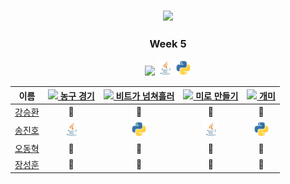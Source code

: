 <div align="center">
  <h3><img src="https://user-images.githubusercontent.com/46666296/133788774-1bba4108-db05-4d35-88ac-e355f29040a0.png"></h3>

  ### <center>**Week 5**</center>
  <!--CPP-->
  <img src="https://media.vlpt.us/images/seungju0000/post/0bb96d2c-93ff-4415-86ea-f6c71b40260b/img%20(1).png" height="25">
  <!--Java-->
  <img src="https://raw.githubusercontent.com/vscode-icons/vscode-icons/master/icons/file_type_jar.svg" height="25"/>
  <!--Python-->
  <img src="https://raw.githubusercontent.com/vscode-icons/vscode-icons/master/icons/file_type_python.svg" height="25"/>

  <!--문제를 풀었으면 위의 아이콘 중에 하나를 복사해서 붙여넣기-->
  <!--링크 삽입할 때 Forked Repo(개인 저장소)가 아닌 Remote Repo(원본 저장소) 주소를 붙여넣을 것-->
  <!--주소를 붙여넣는 방법 대신에 './파일명.cpp', './파일명.java', './파일명.py'처럼 링크를 연결해주는 방법이 더 편함-->
  |                    이름                    |[<img src="https://d2gd6pc034wcta.cloudfront.net/tier/4.svg" height="12"> 농구 경기](https://www.acmicpc.net/problem/1159)|[<img src="https://d2gd6pc034wcta.cloudfront.net/tier/6.svg" height="12"> 비트가 넘쳐흘러](https://www.acmicpc.net/problem/17419)|[<img src="https://d2gd6pc034wcta.cloudfront.net/tier/7.svg" height="12"> 미로 만들기](https://www.acmicpc.net/problem/1347)|[<img src="https://d2gd6pc034wcta.cloudfront.net/tier/7.svg" height="12"> 개미](https://www.acmicpc.net/problem/3048)|
  |:-----------------------------------------:|:---:|:---:|:---:|:---:|
  | [강승환](https://github.com/kangshwan)     | 🧠 | 🧠 | 🧠 | 🧠 |
  | [송진호](https://github.com/sth4881)       | [<img src="https://raw.githubusercontent.com/vscode-icons/vscode-icons/master/icons/file_type_jar.svg" height="25"/>](./BOJ1159_song.java) | [  <img src="https://raw.githubusercontent.com/vscode-icons/vscode-icons/master/icons/file_type_python.svg" height="25"/>](./BOJ17419_song.py) | [<img src="https://raw.githubusercontent.com/vscode-icons/vscode-icons/master/icons/file_type_jar.svg" height="25"/>](./BOJ1347_song.java) | [<img src="https://raw.githubusercontent.com/vscode-icons/vscode-icons/master/icons/file_type_python.svg" height="25"/>](./BOJ3048_song.py) |
  | [오동혁](https://github.com/97DongHyeokOH) | 🧠 | 🧠 | 🧠 | 🧠 |
  | [장성훈](https://github.com/jsh9611)       | 🧠 | 🧠 | 🧠 | 🧠 |
</div>
